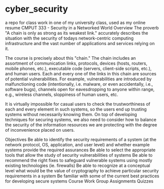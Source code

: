 # cyber_security
a repo for class work in one of my university class, used as my online resume
CMPUT 333 - Security in a Networked World
Overview
The proverb "A chain is only as strong as its weakest link." accurately describes the situation with the security of todays network-centric computing infrastructure and the vast number of applications and services relying on it.

The course is precisely about this "chain." The chain includes an assortment of communication links, protocols, devices (hosts, routers, mobile phones, etc.), executable code (servers, client-side scripts, etc.), and human users. Each and every one of the links in this chain are sources of potential vulnerabilities. For example, vulnerabilities are introduced by malfunctioning code (intentionally, i.e. malware, or even accidentally, i.e., software bugs), channels open for eavesdropping to anyone within range, e.g., wireless channels, sloppiness of human users, etc.

It is virtually impossible for casual users to check the trustworthiness of each and every element in such systems, so the users end up trusting systems without necessarily knowing them. On top of developing techniques for securing systems, we also need to consider how to balance the security of the information resources we are protecting with the degree of inconvenience placed on users.

Objectives
Be able to identify the security requirements of a system (at the network protocol, OS, application, and user level) and whether example systems provide the required assurances
Be able to select the appropriate tools that allow the study of security vulnerabilities of systems
Be able to recommend the right fixes to safeguard vulnerable systems using mostly existing technologies (ie. firewalls)
Be able to recognize at a conceptual level what would be the value of cryptography to achieve particular security requirements in a system
Be familiar with some of the current best practices for developing secure systems
Course Work
Group Assignments
Quizzes
